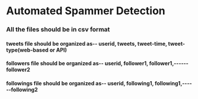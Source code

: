 # Automated Spammer Detection

### All the files should be in csv format

#### tweets file should be organized as-- userid, tweets, tweet-time, tweet-type(web-based or API)

#### followers file should be organized as-- userid, follower1, follower1,------follower2

#### followings file should be organized as-- userid, following1, following1,------following2
		
